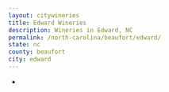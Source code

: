 ```yaml
---
layout: citywineries
title: Edward Wineries
description: Wineries in Edward, NC
permalink: /north-carolina/beaufort/edward/
state: nc
county: beaufort
city: edward
---
```

-
